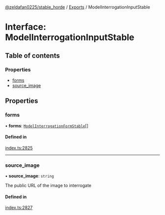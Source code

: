 [@zeldafan0225/stable_horde](../README.md) / [Exports](../modules.md) / ModelInterrogationInputStable

# Interface: ModelInterrogationInputStable

## Table of contents

### Properties

- [forms](ModelInterrogationInputStable.md#forms)
- [source\_image](ModelInterrogationInputStable.md#source_image)

## Properties

### forms

• **forms**: [`ModelInterrogationFormStable`](ModelInterrogationFormStable.md)[]

#### Defined in

[index.ts:2825](https://github.com/ZeldaFan0225/stable_horde/blob/9241243/index.ts#L2825)

___

### source\_image

• **source\_image**: `string`

The public URL of the image to interrogate

#### Defined in

[index.ts:2827](https://github.com/ZeldaFan0225/stable_horde/blob/9241243/index.ts#L2827)
